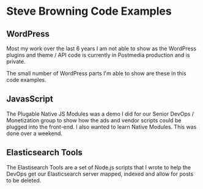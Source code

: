 <h1>Steve Browning Code Examples</h1>

<h2>WordPress</h2>
<p>
Most my work over the last 6 years I am not able to show as the WordPress plugins and theme / API code is currently in Postmedia production and is private.

The small number of WordPress parts I'm able to show are these in this code examples.</p>

<h2>JavasScript</h2>
<p>The Plugable Native JS Modules was a demo I did for our Senior DevOps / Monetization group to show how the ads and vendor scripts could be plugged into the front-end. I also wanted to learn Native Modules. This was done over a weekend.</p>

<h2>Elasticsearch Tools</h2>
<p>The Elastisearch Tools are a set of Node.js scripts that I wrote to help the DevOps get our Elasticsearch server mapped, indexed and allow for posts to be deleted.</p>
